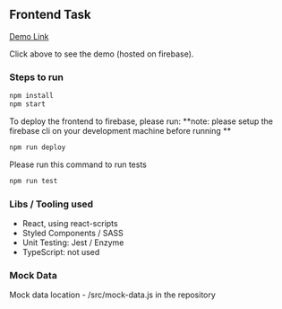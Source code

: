 ## Frontend Task

[Demo Link](https://accounts-fe.web.app/)

Click above to see the demo (hosted on firebase).

### Steps to run

```bash
npm install
npm start
```

To deploy the frontend to firebase, please run:
**note: please setup the firebase cli on your development machine before running
**

```bash
npm run deploy
```

Please run this command to run tests

```bash
npm run test
```

### Libs / Tooling used

- React, using react-scripts
- Styled Components / SASS
- Unit Testing: Jest / Enzyme
- TypeScript: not used

### Mock Data

Mock data location -
/src/mock-data.js in the repository
